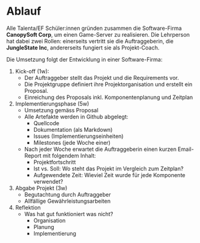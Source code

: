 # Ablauf

Alle Talenta/EF Schüler:innen gründen zusammen die Software-Firma **CanopySoft Corp**, um einen Game-Server zu realisieren. Die Lehrperson hat dabei zwei Rollen: einerseits vertritt sie die Auftraggeberin, die **JungleState Inc**, andererseits fungiert sie als Projekt-Coach.

Die Umsetzung folgt der Entwicklung in einer Software-Firma:
1. Kick-off (1w):
   * Der Auftraggeber stellt das Projekt und die Requirements vor.
   * Die Projektgruppe definiert ihre Projektorganisation und erstellt ein Proposal.
   * Einreichung des Proposals inkl. Komponentenplanung und Zeitplan
1. Implementierungsphase (5w)
   * Umsetzung gemäss Proposal
   * Alle Artefakte werden in Github abgelegt:
     * Quellcode
     * Dokumentation (als Markdown)
     * Issues (Implementierungseinheiten)
     * Milestones (jede Woche einer)
   * Nach jeder Woche erwartet die Auftraggeberin einen kurzen Email-Report mit folgendem Inhalt:
     * Projektfortschritt
     * Ist vs. Soll: Wo steht das Projekt im Vergleich zum Zeitplan?
     * Aufgewendete Zeit: Wieviel Zeit wurde für jede Komponente verwendet?
1. Abgabe Projekt (3w)
   * Begutachtung durch Auftraggeber
   * Allfällige Gewährleistungsarbeiten
1. Reflektion
   * Was hat gut funktioniert was nicht?
     * Organisation
     * Planung
     * Implementierung
